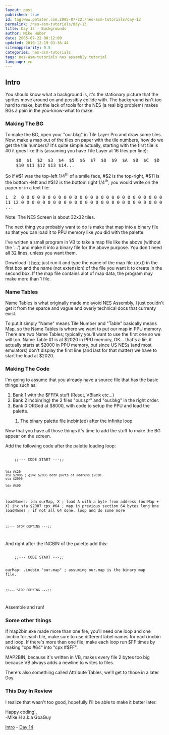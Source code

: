 ```yaml
---
layout: post
published: true
id: tag:www.patater.com,2005-07-22:/nes-asm-tutorials/day-13
permalink: /nes-asm-tutorials/day-13
title: Day 13 - Backgrounds
author: Mike Huber
date: 2005-07-22 00:12:00
updated: 2010-12-19 03:36:44
sitemappriority: 0.5
categories: nes-asm-tutorials
tags: nes-asm-tutorials nes assembly tutorial
language: en
---
```

<h2>Intro</h2>
<p>You should know what a background is, it's the stationary picture that the
sprites move around on and possibly collide with. The background isn't too hard
to make, but the lack of tools for the NES (a real big problem) makes BGs a
pain in the you-know-what to make.</p>

<h3>Making The BG</h3>
<p>To make the BG, open your "our.bkg" in Tile Layer Pro and draw some tiles.
Now, make a map out of the tiles on paper with the tile numbers, how do we get the
tile numbers? It's quite simple actually, starting with the first tile is #0 it goes
like this (assuming you have Tile Layer at 16 tiles per line):</p>
<pre>
    $0  $1  $2  $3  $4  $5  $6  $7  $8  $9  $A  $B  $C  $D  $E  $F
    $10 $11 $12 $13 $14...
</pre>

<p>So if #$1 was the top-left 1/4<sup>th</sup> of a smile face, #$2 is the
top-right, #$11 is the bottom -left and #$12 is the bottom right
1/4<sup>th</sup>, you would write on the paper or in a text file:</p>
<pre>
1  2  0 0 0 0 0 0 0 0 0 0 0 0 0 0 0 0 0 0 0 0 0 0 0 0 0 0 0 0 0 0
11 12 0 0 0 0 0 0 0 0 0 0 0 0 0 0 0 0 0 0 0 0 0 0 0 0 0 0 0 0 0 0
...
</pre>

<p>Note: The NES Screen is about 32x32 tiles.</p>

<p>The next thing you probably want to do is make that map into a binary file so
that you can load it to PPU memory like you did with the palette.</p>

<p>I've written a small program in VB to take a map file like the above (without the '...') and
make it into a binary file for the above purpose. You don't need all 32 lines, unless
you want them.</p>

<p>Download it <a href="http://static.patater.com/gbaguy/nesasm.zip">here</a>
just run it and type the name of the map file (text) in the first box and the
name (not extension) of the file you want it to create in the second box. If
the map file contains alot of map data, the program may make more than 1
file.</p>

<h3>Name Tables</h3>
<p>Name Tables is what originally made me avoid NES Assembly, I just couldn't
get it from the sparce and vague and overly technical docs that currenty
exist.</p>

<p>To put it simply "Name" means Tile Number and "Table" basically means Map,
so the Name Tables is where we want to put our map in PPU memory. There are two
Name Tables; typically you'll want to use the first one so we will too. Name
Table #1 is at $2020 in PPU memory, OK... that's a lie, it actually starts at
$2000 in PPU memory, but since US NESs (and most emulators) don't display the
first line (and last for that matter) we have to start the load at $2020.</p>

<h3>Making The Code</h3>

<p>I'm going to assume that you already have a source file that has the basic things
such as:</p>
<ol>
    <li>Bank 1 with the $FFFA stuff (Reset, VBlank etc...)</li>
    <li>Bank 2 incbin(ing) the 2 files "our.spr" and "our.bkg" in the right order.</li>
    <li>Bank 0 ORGed at $8000, with code to setup the PPU and load the palette.</li>
        <ol>
        <li>The binary palette file incbin(ed) after the infinite loop.</li>
        </ol>
</ol>

<p>Now that you have all those things it's time to add the stuff to make the
BG appear on the screen.</p>
<p>Add the following code after the palette loading loop:</p>
<code class="block">
    ;;--- CODE START ---;;

    lda #$20
    sta $2006 ; give $2006 both parts of address $2020.
    sta $2006

    ldx #$00
loadNames:
    lda ourMap, X ; load A with a byte from address (ourMap + X)
    inx
    sta $2007
    cpx #64 ; map in previous section 64 bytes long
    bne loadNames ; if not all 64 done, loop and do some more

    ;;--- STOP COPYING ---;;
</code>


<p>And right after the INCBIN of the palette add this:</p>
<code class="block">
    ;;--- CODE START ---;;

ourMap: .incbin "our.map" ; assuming our.map is the binary map file.

    ;;--- STOP COPYING ---;;
</code>


<p>Assemble and run!</p>

<h3>Some other things</h3>

<p>If map2bin.exe made more than one file, you'll need one loop and one .incbin
for each file, make sure to use different label names for each incbin and loop.
If there's more than one file, make each loop run $FF times by making "cpx #64"
into "cpx #$FF".</p>

<p>MAP2BIN, because it's written in VB, makes every file 2 bytes too big
because VB always adds a newline to writes to files.</p>

<p>There's also something called Attribute Tables, we'll get to those in a
later Day.</p>

<h3>This Day In Review</h3>

<p>I realize that wasn't too good, hopefully I'll be able to make it better
later.</p>

<p>
    Happy coding!,<br/>
        -Mike H a.k.a GbaGuy
</p>

<div class="series-navigation">
<a href="/nes-asm-tutorials">Intro</a> - <a href="/nes-asm-tutorials/day-14">Day 14</a>
</div>
